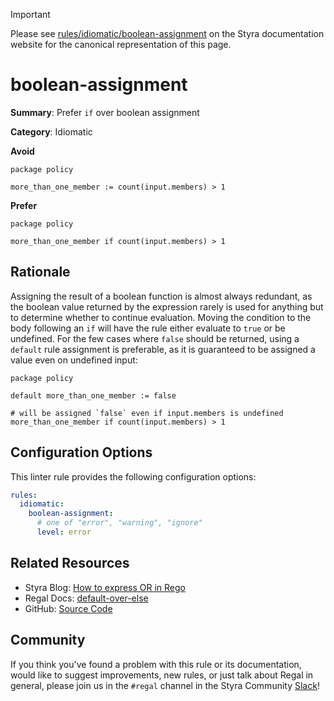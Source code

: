 > [!IMPORTANT]
> Please see [rules/idiomatic/boolean-assignment](https://docs.styra.com/regal/rules/idiomatic/boolean-assignment) on the Styra documentation website for the canonical representation of this page.

# boolean-assignment

**Summary**: Prefer `if` over boolean assignment

**Category**: Idiomatic

**Avoid**
```rego
package policy

more_than_one_member := count(input.members) > 1
```

**Prefer**
```rego
package policy

more_than_one_member if count(input.members) > 1
```

## Rationale

Assigning the result of a boolean function is almost always redundant, as the boolean value returned by the expression
rarely is used for anything but to determine whether to continue evaluation. Moving the condition to the body following
an `if` will have the rule either evaluate to `true` or be undefined. For the few cases where `false` should be
returned, using a `default` rule assignment is preferable, as it is guaranteed to be assigned a value even on undefined
input:

```rego
package policy

default more_than_one_member := false

# will be assigned `false` even if input.members is undefined
more_than_one_member if count(input.members) > 1
```

## Configuration Options

This linter rule provides the following configuration options:

```yaml
rules:
  idiomatic:
    boolean-assignment:
      # one of "error", "warning", "ignore"
      level: error
```

## Related Resources

- Styra Blog: [How to express OR in Rego](https://www.styra.com/blog/how-to-express-or-in-rego/)
- Regal Docs: [default-over-else](https://docs.styra.com/regal/rules/style/default-over-else)
- GitHub: [Source Code](https://github.com/StyraInc/regal/blob/main/bundle/regal/rules/idiomatic/boolean-assignment/boolean_assignment.rego)

## Community

If you think you've found a problem with this rule or its documentation, would like to suggest improvements, new rules,
or just talk about Regal in general, please join us in the `#regal` channel in the Styra Community
[Slack](https://inviter.co/styra)!
